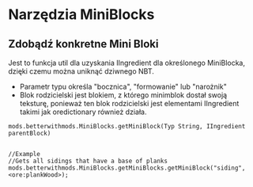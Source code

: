 # Narzędzia MiniBlocks

## Zdobądź konkretne Mini Bloki

Jest to funkcja util dla uzyskania IIngredient dla określonego MiniBlocka, dzięki czemu można uniknąć dziwnego NBT.

* Parametr typu określa "bocznica", "formowanie" lub "narożnik"
* Blok rodzicielski jest blokiem, z którego minimblok dostał swoją teksturę, ponieważ ten blok rodzicielski jest elementami IIngredient takimi jak oredictionary również działa.

```zenscript
mods.betterwithmods.MiniBlocks.getMiniBlock(Typ String, IIngredient parentBlock)


//Example
//Gets all sidings that have a base of planks
mods.betterwithmods.MiniBlocks.getMiniBlocks.getMiniBlock("siding", <ore:plankWood>);
```